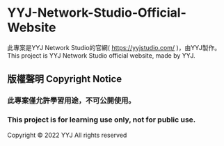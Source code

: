 # YYJ-Network-Studio-Official-Website
此專案是YYJ Network Studio的官網( https://yyjstudio.com/ )，由YYJ製作。
This project is YYJ Network Studio official website, made by YYJ.

## 版權聲明 Copyright Notice
### 此專案僅允許學習用途，不可公開使用。
### This project is for learning use only, not for public use.

Copyright © 2022 YYJ All rights reserved
